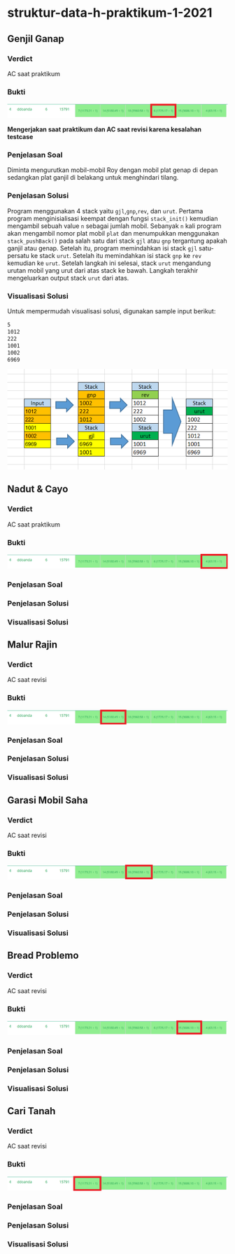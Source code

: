 
# struktur-data-h-praktikum-1-2021

## Genjil Ganap
### Verdict
AC saat praktikum

### Bukti
![acD](https://github.com/Doanda37Rahma/struktur-data-h-praktikum-1-2021/blob/main/img/gg_bukti_ax.png)

**Mengerjakan saat praktikum dan AC saat revisi karena kesalahan testcase**

### Penjelasan Soal
Diminta mengurutkan mobil-mobil Roy dengan mobil plat genap di depan sedangkan plat ganjil di belakang untuk menghindari tilang.

### Penjelasan Solusi
Program menggunakan 4 stack yaitu `gjl`,`gnp`,`rev`, dan `urut`. Pertama program menginisialisasi keempat dengan fungsi `stack_init()` kemudian mengambil sebuah value `n` sebagai jumlah mobil. Sebanyak `n` kali program akan mengambil nomor plat mobil `plat` dan menumpukkan menggunakan `stack_pushBack()` pada salah satu dari stack `gjl` atau `gnp` tergantung apakah ganjil atau genap. 
Setelah itu, program memindahkan isi stack `gjl` satu-persatu ke stack `urut`. Setelah itu memindahkan isi stack `gnp` ke `rev` kemudian ke `urut`.
Setelah langkah ini selesai, stack `urut` mengandung urutan mobil yang urut dari atas stack ke bawah. Langkah terakhir mengeluarkan output stack `urut` dari atas.

### Visualisasi Solusi

Untuk mempermudah visualisasi solusi, digunakan sample input berikut:

```
5
1012
222
1001
1002
6969
```
![GGvisual](https://github.com/Doanda37Rahma/struktur-data-h-praktikum-1-2021/blob/main/img/gg_visual1.png)

## Nadut & Cayo
### Verdict
AC saat praktikum
### Bukti
![nc](https://github.com/Doanda37Rahma/struktur-data-h-praktikum-1-2021/blob/main/img/nadut_bukti_ac.png)

### Penjelasan Soal

### Penjelasan Solusi

### Visualisasi Solusi

## Malur Rajin
### Verdict
AC saat revisi
### Bukti
![nc](https://github.com/Doanda37Rahma/struktur-data-h-praktikum-1-2021/blob/main/img/malur_bukti_ac.png)

### Penjelasan Soal

### Penjelasan Solusi

### Visualisasi Solusi

## Garasi Mobil Saha
### Verdict
AC saat revisi
### Bukti
![nc](https://github.com/Doanda37Rahma/struktur-data-h-praktikum-1-2021/blob/main/img/garasi_bukti_ac.png)

### Penjelasan Soal

### Penjelasan Solusi

### Visualisasi Solusi

## Bread Problemo
### Verdict
AC saat revisi
### Bukti
![nc](https://github.com/Doanda37Rahma/struktur-data-h-praktikum-1-2021/blob/main/img/bread_bukti_ac.png)

### Penjelasan Soal

### Penjelasan Solusi

### Visualisasi Solusi

## Cari Tanah
### Verdict
AC saat revisi
### Bukti
![nc](https://github.com/Doanda37Rahma/struktur-data-h-praktikum-1-2021/blob/main/img/ct_bukti_ac.png)

### Penjelasan Soal

### Penjelasan Solusi

### Visualisasi Solusi
